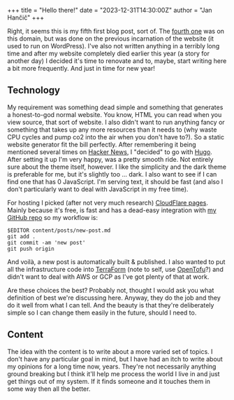 +++
title = "Hello there!"
date = "2023-12-31T14:30:00Z"
author = "Jan Hančič"
+++

Right, it seems this is my fifth first blog post, sort of. The [fourth one](/hello-world) was on
this domain, but was done on the previous incarnation of the website (it used to run on WordPress).
I've also not written anything in a terribly long time and after my website completely died earlier
this year (a story for another day) I decided it's time to renovate and to, maybe, start writing
here a bit more frequently. And just in time for new year!

## Technology

My requirement was something dead simple and something that generates a honest-to-god normal
website. You know, HTML you can read when you view source, that sort of website. I also didn't want
to run anything fancy or something that takes up any more resources than it needs to (why waste CPU
cycles and pump co2 into the air when you don't have to?). So a static website generator fit the
bill perfectly. After remembering it being mentioned several times on [Hacker
News](https://news.ycombinator.com), I "decided" to go with [Hugo](https://gohugo.io/). After
setting it up I'm very happy, was a pretty smooth ride. Not entirely sure about the theme itself,
however. I like the simplicity and the dark theme is preferable for me, but it's slightly too ...
dark. I also want to see if I can find one that has 0 JavaScript. I'm serving text, it should be
fast (and also I don't particularly want to deal with JavaScript in my free time).

For hosting I picked (after not very much research) [CloudFlare
pages](https://www.cloudflare.com/en-gb/developer-platform/pages/). Mainly because it's free, is
fast and has a dead-easy integration with [my GitHub repo](https://github.com/janhancic/hancic.info)
so my workflow is:

```shell
$EDITOR content/posts/new-post.md
git add .
git commit -am 'new post'
git push origin
```

And voilà, a new post is automatically built & published. I also wanted to put all the
infrastructure code into [TerraForm](https://www.terraform.io/) (note to self, use
[OpenTofu](https://opentofu.org/)?) and didn't want to deal with AWS or GCP as I've got plenty of
that at work.

Are these choices the best? Probably not, thought I would ask you what definition of best we're
discussing here. Anyway, they do the job and they do it well from what I can tell. And the beauty is
that they're deliberately simple so I can change them easily in the future, should I need to.

## Content

The idea with the content is to write about a more varied set of topics. I don't have any particular
goal in mind, but I have had an itch to write about my opinions for a long time now, years. They're
not necessarily anything ground breaking but I think it'll help me process the world I live in and
just get things out of my system. If it finds someone and it touches them in some way then all the
better.
